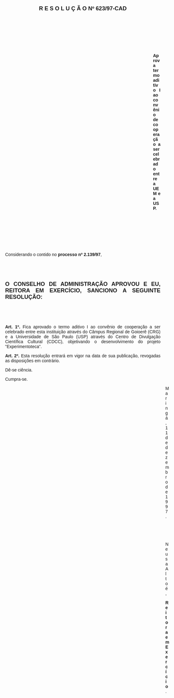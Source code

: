 <BODY>

<B><FONT FACE="Arial" SIZE=4><P ALIGN="CENTER">R E S O L U &Ccedil; &Atilde; O   Nº 623/97-CAD</P>
</B></FONT><FONT FACE="Arial">
<P>&nbsp;</P>
<P>&nbsp;</P>
<P>&nbsp;</P>
<P>&nbsp;</P><DIR>
<DIR>
<DIR>
<DIR>
<DIR>
<DIR>
<DIR>
<DIR>
<DIR>
<DIR>
<DIR>
<DIR>

<B><P ALIGN="JUSTIFY">Aprova termo aditivo I ao conv&ecirc;nio de coopera&ccedil;&atilde;o a ser celebrado entre a UEM e a USP.</P>
</B><P ALIGN="JUSTIFY"></P>
<P ALIGN="JUSTIFY">&nbsp;</P>
<P ALIGN="JUSTIFY">&nbsp;</P>
<P ALIGN="JUSTIFY">&nbsp;</P>
<P>&nbsp;</P></DIR>
</DIR>
</DIR>
</DIR>
</DIR>
</DIR>
</DIR>
</DIR>
</DIR>
</DIR>
</DIR>
</DIR>

<P ALIGN="JUSTIFY">&#9;Considerando o contido no<B> processo nº 2.139/97</B>,</P>
<P ALIGN="JUSTIFY"></P>
<P ALIGN="JUSTIFY">&nbsp;</P>
<P ALIGN="JUSTIFY">&nbsp;</P>
</FONT><B><FONT FACE="Arial" SIZE=4><P ALIGN="JUSTIFY">O CONSELHO DE ADMINISTRA&Ccedil;&Atilde;O APROVOU E EU, REITORA EM EXERC&Iacute;CIO, SANCIONO A SEGUINTE RESOLU&Ccedil;&Atilde;O:</P>
</B></FONT><FONT FACE="Arial"><P ALIGN="JUSTIFY"></P>
<P ALIGN="JUSTIFY">&nbsp;</P>
<P ALIGN="JUSTIFY">&nbsp;</P>
<P ALIGN="JUSTIFY">&#9;<B>Art. 1º.</B> Fica aprovado o termo aditivo I ao conv&ecirc;nio de coopera&ccedil;&atilde;o a ser celebrado entre esta institui&ccedil;&atilde;o atrav&eacute;s do C&acirc;mpus Regional de Goioer&ecirc; (CRG) e a Universidade de S&atilde;o Paulo (USP) atrav&eacute;s do Centro de Divulga&ccedil;&atilde;o Cient&iacute;fica Cultural (CDCC), objetivando o desenvolvimento do projeto &quot;Experimentoteca&quot;.</P>
<P ALIGN="JUSTIFY">&#9;<B>Art. 2º.</B> Esta resolu&ccedil;&atilde;o entrar&aacute; em vigor na data de sua publica&ccedil;&atilde;o, revogadas as disposi&ccedil;&otilde;es em contr&aacute;rio.</P>
<P>&#9;D&ecirc;-se ci&ecirc;ncia.</P>
<P>&#9;Cumpra-se.</P>
<DIR>
<DIR>
<DIR>
<DIR>
<DIR>
<DIR>
<DIR>
<DIR>
<DIR>
<DIR>
<DIR>
<DIR>
<DIR>

<P>Maring&aacute;, 11 de dezembro de 1997.</P>

<P>&nbsp;</P>
<P>&nbsp;</P>
<P>Neusa Alto&eacute;,</P>
<B><P>Reitora em Exerc&iacute;cio</B>.</P></DIR>
</DIR>
</DIR>
</DIR>
</DIR>
</DIR>
</DIR>
</DIR>
</DIR>
</DIR>
</DIR>
</DIR>
</DIR>
</FONT></BODY>
